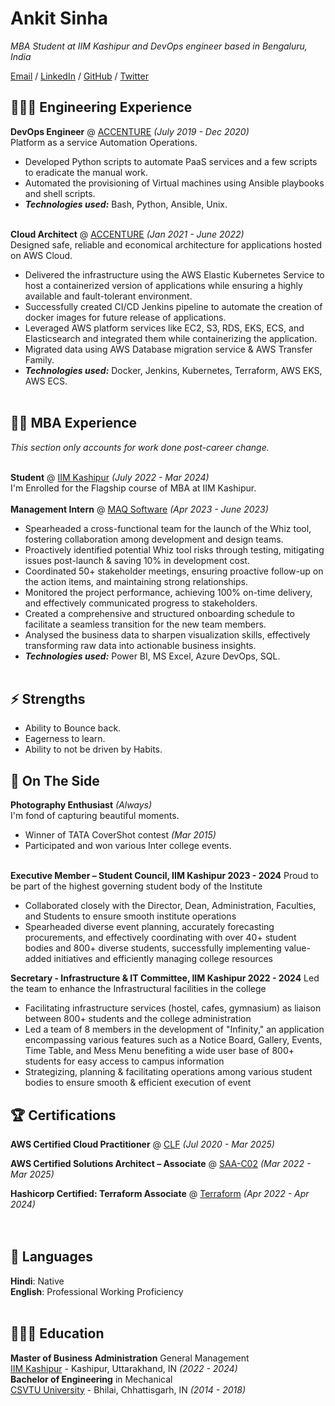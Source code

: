 # Ankit Sinha

_MBA Student at IIM Kashipur and DevOps engineer based in Bengaluru, India_ <br>

[Email](mailto:sinha.ankit58@gmail.com) / [LinkedIn](www.linkedin.com/in/ankiitsiinha/) / [GitHub](https://github.com/ankiitsiinha/) / [Twitter](https://twitter.com/ankitsinha_/)

## 👩🏼‍💻 Engineering Experience

**DevOps Engineer** @ [ACCENTURE](https://www.accenture.com/) _(July 2019 - Dec 2020)_ <br>
Platform as a service Automation Operations.
  - Developed Python scripts to automate PaaS services and a few scripts to eradicate the manual work.
  - Automated the provisioning of Virtual machines using Ansible playbooks and shell scripts.
  - **_Technologies used:_** Bash, Python, Ansible, Unix.
<br><br>

**Cloud Architect** @ [ACCENTURE](https://www.accenture.com/) _(Jan 2021 - June 2022)_ <br>
Designed safe, reliable and economical architecture for applications hosted on AWS Cloud.
  - Delivered the infrastructure using the AWS Elastic Kubernetes Service to host a containerized version of applications while ensuring a highly available and fault-tolerant environment.
  - Successfully created CI/CD Jenkins pipeline to automate the creation of docker images for future release of applications.
  - Leveraged AWS platform services like EC2, S3, RDS, EKS, ECS, and Elasticsearch and integrated them while containerizing the application.
  - Migrated data using AWS Database migration service & AWS Transfer Family.
  - **_Technologies used:_** Docker, Jenkins, Kubernetes, Terraform, AWS EKS, AWS ECS.
<br><br>
    
## 👨‍🎓 MBA Experience

_This section only accounts for work done post-career change._
<br><br>

**Student** @ [IIM Kashipur](http://www.iimkashipur.ac.in/) _(July 2022 - Mar 2024)_ <br>
I'm Enrolled for the Flagship course of MBA at IIM Kashipur.<br><br>
**Management Intern** @ [MAQ Software](https://maqsoftware.com) _(Apr 2023 - June 2023)_ <br> 
  - Spearheaded a cross-functional team for the launch of the Whiz tool, fostering collaboration among development and design teams.
  - Proactively identified potential Whiz tool risks through testing, mitigating issues post-launch & saving 10% in development cost.
  - Coordinated 50+ stakeholder meetings, ensuring proactive follow-up on the action items, and maintaining strong relationships.
  - Monitored the project performance, achieving 100% on-time delivery, and effectively communicated progress to stakeholders.
  - Created a comprehensive and structured onboarding schedule to facilitate a seamless transition for the new team members. 
  - Analysed the business data to sharpen visualization skills, effectively transforming raw data into actionable business insights.
  - **_Technologies used:_** Power BI, MS Excel, Azure DevOps, SQL.
<br><br>

## ⚡ Strengths 
  - Ability to Bounce back.
  - Eagerness to learn.
  - Ability to not be driven by Habits.

## 📌 On The Side

**Photography Enthusiast**  _(Always)_ <br>
I'm fond of capturing beautiful moments.
  - Winner of TATA CoverShot contest _(Mar 2015)_ 
  - Participated and won various Inter college events.
  <br><br>

**Executive Member – Student Council, IIM Kashipur 2023 - 2024**
Proud to be part of the highest governing student body of the Institute
  - Collaborated closely with the Director, Dean, Administration, Faculties, and Students to ensure smooth institute operations
  - Spearheaded diverse event planning, accurately forecasting procurements, and effectively coordinating with over 40+ student bodies and 800+ diverse students, successfully implementing value-added initiatives and efficiently managing college resources

**Secretary - Infrastructure & IT Committee, IIM Kashipur 2022 - 2024**
Led the team to enhance the Infrastructural facilities in the college
  - Facilitating infrastructure services (hostel, cafes, gymnasium) as liaison between 800+ students and the college administration
  - Led a team of 8 members in the development of "Infinity," an application encompassing various features such as a Notice Board, Gallery, Events, Time Table, and Mess Menu benefiting a wide user base of 800+ students for easy access to campus information
  - Strategizing, planning & facilitating operations among various student bodies to ensure smooth & efficient execution of event


  
## 🏆 Certifications

**AWS Certified Cloud Practitioner** @ [CLF](https://www.credly.com/badges/1580306d-462e-4c2c-a708-1eba7425cd73/public_url) _(Jul 2020 - Mar 2025)_ <br>

**AWS Certified Solutions Architect – Associate** @ [SAA-C02](https://www.credly.com/badges/882b1212-0f52-48af-9dd4-2ba0219b85ed/public_url) _(Mar 2022 - Mar 2025)_ <br>

**Hashicorp Certified: Terraform Associate** @ [Terraform](https://www.credly.com/badges/b413c909-ed78-4973-b66c-77f7f9246c89/public_url) _(Apr 2022 - Apr 2024)_<br>
<br><br>

## 💬 Languages

**Hindi**: Native <br>
**English**: Professional Working Proficiency
<br><br>

## 👩🏼‍🎓 Education

**Master of Business Administration** General Management<br>
[IIM Kashipur](http://www.iimkashipur.ac.in/) - Kashipur, Uttarakhand, IN _(2022 - 2024)_
<br>
**Bachelor of Engineering** in Mechanical<br>
[CSVTU University](https://csvtu.ac.in/) - Bhilai, Chhattisgarh, IN _(2014 - 2018)_
